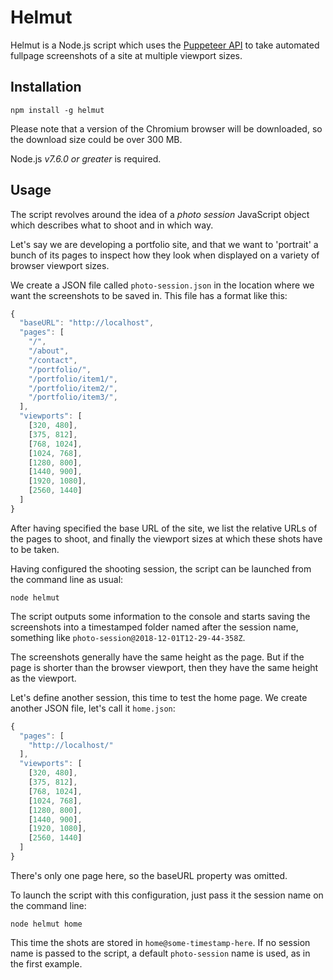 # Helmut

Helmut is a Node.js script which uses the [Puppeteer API](https://developers.google.com/web/tools/puppeteer/) to take automated fullpage screenshots of a site at multiple viewport sizes.

## Installation

```shell
npm install -g helmut
```

Please note that a version of the Chromium browser will be downloaded, so the download size could be over 300 MB.

Node.js *v7.6.0 or greater* is required.

## Usage

The script revolves around the idea of a *photo session* JavaScript object which describes what to shoot and in which way. 

Let's say we are developing a portfolio site, and that we want to 'portrait' a bunch of its pages to inspect how they look when displayed on a variety of browser viewport sizes. 

We create a JSON file called `photo-session.json` in the location where we want the screenshots to be saved in. This file has a format like this: 

```javascript
{
  "baseURL": "http://localhost",
  "pages": [
    "/",
    "/about",
    "/contact",
    "/portfolio/",
    "/portfolio/item1/",
    "/portfolio/item2/",
    "/portfolio/item3/",
  ],
  "viewports": [
    [320, 480],
    [375, 812],
    [768, 1024],
    [1024, 768],
    [1280, 800],
    [1440, 900],
    [1920, 1080],
    [2560, 1440]
  ]
}
```

After having specified the base URL of the site, we list the relative URLs of the pages to shoot, and finally the viewport sizes at which these shots have to be taken.

Having configured the shooting session, the script can be launched from the command line as usual:

```shell
node helmut
```

The script outputs some information to the console and starts saving the screenshots into a  timestamped folder named after the session name, something like `photo-session@2018-12-01T12-29-44-358Z`.

The screenshots generally have the same height as the page. But if the page is shorter than the browser viewport, then they have the same height as the viewport.

Let's define another session, this time to test the home page. We create another JSON file, let's call it `home.json`:

```javascript
{
  "pages": [
    "http://localhost/"
  ],
  "viewports": [
    [320, 480],
    [375, 812],
    [768, 1024],
    [1024, 768],
    [1280, 800],
    [1440, 900],
    [1920, 1080],
    [2560, 1440]
  ]
}
```

There's only one page here, so the baseURL property was omitted.

To launch the script with this configuration,  just pass it the session name on the command line:

```shell
node helmut home
```

This time the shots are stored in `home@some-timestamp-here`. If no session name is passed to the script, a default `photo-session` name is used, as in the first example.
